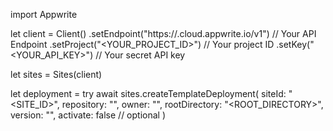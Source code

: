 import Appwrite

let client = Client()
    .setEndpoint("https://<REGION>.cloud.appwrite.io/v1") // Your API Endpoint
    .setProject("<YOUR_PROJECT_ID>") // Your project ID
    .setKey("<YOUR_API_KEY>") // Your secret API key

let sites = Sites(client)

let deployment = try await sites.createTemplateDeployment(
    siteId: "<SITE_ID>",
    repository: "<REPOSITORY>",
    owner: "<OWNER>",
    rootDirectory: "<ROOT_DIRECTORY>",
    version: "<VERSION>",
    activate: false // optional
)

